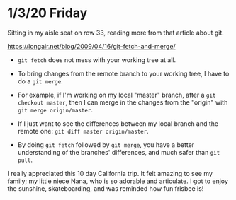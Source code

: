 # 1/3/20 Friday

Sitting in my aisle seat on row 33, reading more from that article about git.

https://longair.net/blog/2009/04/16/git-fetch-and-merge/

- `git fetch` does not mess with your working tree at all. 
- To bring changes from the remote branch to your working tree, I have to do a `git merge`. 
- For example, if I'm working on my local "master" branch, after a `git checkout master`, then I can merge in the changes from the "origin" with `git merge origin/master`.
- If I just want to see the differences between my local branch and the remote one: `git diff master origin/master`. 

- By doing `git fetch` followed by `git merge`, you have a better understanding of the branches' differences, and much safer than `git pull`. 

I really appreciated this 10 day California trip. It felt amazing to see my family; my little niece Nana, who is so adorable and articulate. I got to enjoy the sunshine, skateboarding, and was reminded how fun frisbee is! 



